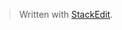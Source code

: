 


> Written with [StackEdit](https://stackedit.io/).
<!--stackedit_data:
eyJoaXN0b3J5IjpbMTUyNzI4NDkzXX0=
-->